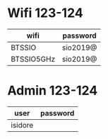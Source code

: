 # Wifi 123-124

| wifi | password |
| --- | --- |
| BTSSIO | sio2019@ |
| BTSSIO5GHz | sio2019@ |

# Admin 123-124
| user | password |
| --- | --- |
| isidore |  |